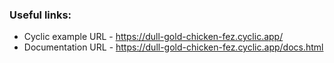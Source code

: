### Useful links:
* Cyclic example URL - https://dull-gold-chicken-fez.cyclic.app/
* Documentation URL - https://dull-gold-chicken-fez.cyclic.app/docs.html
